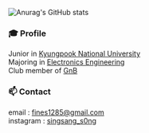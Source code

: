 <!--![Anurag's github stats](https://github-readme-stats.vercel.app/api?username=insomnia98&show_icons=true&theme=tokyonight)-->
![Anurag's GitHub stats](https://github-readme-stats.vercel.app/api?username=insomnia98&show_icons=true&theme=radical)

### 🎓 Profile

Junior in [Kyungpook National University](https://knu.ac.kr/)<br>
Majoring in [Electronics Engineering](https://see.knu.ac.kr/)<br>
Club member of [GnB](http://knugnbnet.cf/) 

### 📫 Contact
email : fines1285@gmail.com<br>
instagram : [singsang_s0ng](https://www.instagram.com/singsang_s0ng/)<br>
<!--
**miseongkkim/miseongkkim** is a ✨ _special_ ✨ repository because its `README.md` (this file) appears on your GitHub profile.

Here are some ideas to get you started:

- 🔭 I’m currently working on ...
- 🌱 I’m currently learning ...
- 👯 I’m looking to collaborate on ...
- 🤔 I’m looking for help with ...
- 💬 Ask me about ...
- 📫 How to reach me: ...
- 😄 Pronouns: ...
- ⚡ Fun fact: ...
-->
